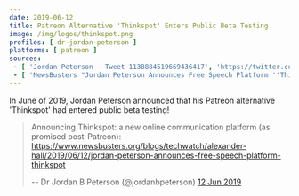 ```yaml
---
date: 2019-06-12
title: Patreon Alternative 'Thinkspot' Enters Public Beta Testing
image: /img/logos/thinkspot.png
profiles: [ dr-jordan-peterson ]
platforms: [ patreon ]
sources:
 - [ 'Jordan Peterson - Tweet 1138884519669436417', 'https://twitter.com/jordanbpeterson/status/1138884519669436417' ]
 - [ 'NewsBusters "Jordan Peterson Announces Free Speech Platform ''Thinkspot''" by Alexander Hall (12 Jun 2019)', 'https://www.newsbusters.org/blogs/techwatch/alexander-hall/2019/06/12/jordan-peterson-announces-free-speech-platform-thinkspot' ]
---
```


In June of 2019, Jordan Peterson announced that his Patreon alternative 'Thinkspot' had entered public beta testing!

> Announcing Thinkspot: a new online communication platform (as promised post-Patreon): https://www.newsbusters.org/blogs/techwatch/alexander-hall/2019/06/12/jordan-peterson-announces-free-speech-platform-thinkspot
>
> -- Dr Jordan B Peterson (@jordanbpeterson) [12 Jun 2019](https://web.archive.org/web/20190613142654/https:/twitter.com/jordanbpeterson/status/1138884519669436417)

